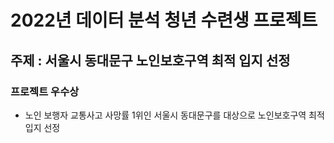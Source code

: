 # 2022년 데이터 분석 청년 수련생 프로젝트
## 주제 : 서울시 동대문구 노인보호구역 최적 입지 선정 
### 프로젝트 우수상

 - 노인 보행자 교통사고 사망률 1위인 서울시 동대문구를 대상으로 노인보호구역 최적 입지 선정
 
